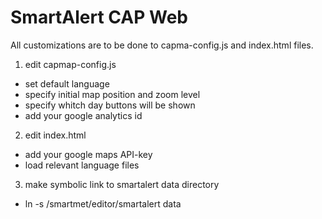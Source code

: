 # SmartAlert CAP Web

All customizations are to be done to capma-config.js and index.html files.

1. edit capmap-config.js 
  * set default language
  * specify initial map position and zoom level
  * specify whitch day buttons will be shown
  * add your google analytics id

2. edit index.html
  * add your google maps API-key
  * load relevant language files

3. make symbolic link to smartalert data directory
  * ln -s /smartmet/editor/smartalert data

